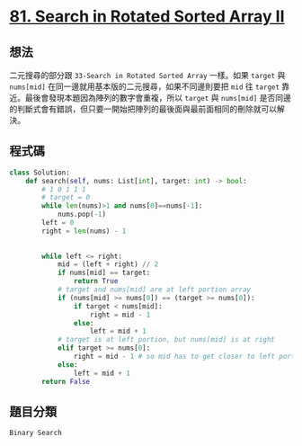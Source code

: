 # [81. Search in Rotated Sorted Array II](https://leetcode.com/problems/search-in-rotated-sorted-array-ii/description/)


## 想法
二元搜尋的部分跟 `33-Search in Rotated Sorted Array` 一樣。如果 `target` 與 `nums[mid]` 在同一邊就用基本版的二元搜尋，如果不同邊則要把 `mid` 往 `target` 靠近。最後會發現本題因為陣列的數字會重複，所以 `target` 與 `nums[mid]` 是否同邊的判斷式會有錯誤，但只要一開始把陣列的最後面與最前面相同的刪除就可以解決。

## 程式碼
```python
class Solution:
    def search(self, nums: List[int], target: int) -> bool:
        # 1 0 1 1 1
        # target = 0
        while len(nums)>1 and nums[0]==nums[-1]:
            nums.pop(-1)
        left = 0
        right = len(nums) - 1
        
            
        while left <= right:
            mid = (left + right) // 2
            if nums[mid] == target:
                return True
            # target and nums[mid] are at left portion array
            if (nums[mid] >= nums[0]) == (target >= nums[0]):
                if target < nums[mid]:
                    right = mid - 1
                else:
                    left = mid + 1
            # target is at left portion, but nums[mid] is at right
            elif target >= nums[0]:
                right = mid - 1 # so mid has to get closer to left portion of array
            else:
                left = mid + 1
        return False
```

## 題目分類
`Binary Search`
